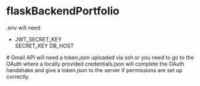 # flaskBackendPortfolio

.env will need
<ul>
  <li>JWT_SECRET_KEY</li>
SECRET_KEY
DB_HOST
</ul>
# Gmail API
will need a token.json uploaded via ssh or you need to go to the OAuth where a locally provided credentials.json
will complete the OAuth handshake and give a token.json to the server if permissions are set up correctly.
